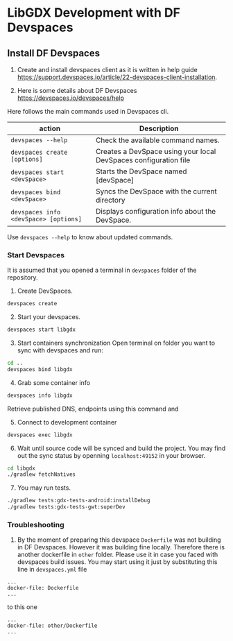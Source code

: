# LibGDX Development with DF Devspaces

## Install DF Devspaces

1. Create and install devspaces client as it is written in help guide https://support.devspaces.io/article/22-devspaces-client-installation.

2. Here is some details about DF Devspaces https://devspaces.io/devspaces/help

Here follows the main commands used in Devspaces cli. 

|action   |Description                                                                                   |
|---------|----------------------------------------------------------------------------------------------|
|`devspaces --help`                    |Check the available command names.                               |
|`devspaces create [options]`          |Creates a DevSpace using your local DevSpaces configuration file |
|`devspaces start <devSpace>`          |Starts the DevSpace named \[devSpace\]                           |
|`devspaces bind <devSpace>`           |Syncs the DevSpace with the current directory                    |
|`devspaces info <devSpace> [options]` |Displays configuration info about the DevSpace.                  |

Use `devspaces --help` to know about updated commands.


### Start Devspaces 

It is assumed that you opened a terminal in `devspaces` folder of the repository.

1.  Create DevSpaces.

```bash
devspaces create
```

2. Start your devspaces.
```bash
devspaces start libgdx
```

3. Start containers synchronization
Open terminal on folder you want to sync with devspaces and run:

```bash
cd ..
devspaces bind libgdx
```
4. Grab some container info

```bash
devspaces info libgdx
```

Retrieve published DNS, endpoints using this command and 

5. Connect to development container

```bash
devspaces exec libgdx
```

6. Wait until source code will be synced and build the project. You may find out the sync status by openning `localhost:49152` in your browser.
 
```bash
cd libgdx
./gradlew fetchNatives

```

7. You may run tests.

```bash
./gradlew tests:gdx-tests-android:installDebug
./gradlew tests:gdx-tests-gwt:superDev
```

### Troubleshooting

1. By the moment of preparing this devspace `Dockerfile` was not building in DF Devspaces. However it was building fine locally. Therefore there is another dockerfile in `other` folder. Please use it in case you faced with devspaces build issues. You may start using it just by substituting this line in `devspaces.yml` file

```
...
docker-file: Dockerfile
...
```

to this one

```
...
docker-file: other/Dockerfile
...
```
